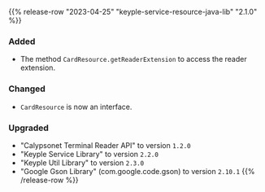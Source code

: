 {{% release-row "2023-04-25" "keyple-service-resource-java-lib" "2.1.0" %}} 
### Added
- The method `CardResource.getReaderExtension` to access the reader extension.
### Changed
- `CardResource` is now an interface.
### Upgraded
- "Calypsonet Terminal Reader API" to version `1.2.0`
- "Keyple Service Library" to version `2.2.0`
- "Keyple Util Library" to version `2.3.0`
- "Google Gson Library" (com.google.code.gson) to version `2.10.1`
{{% /release-row %}}
